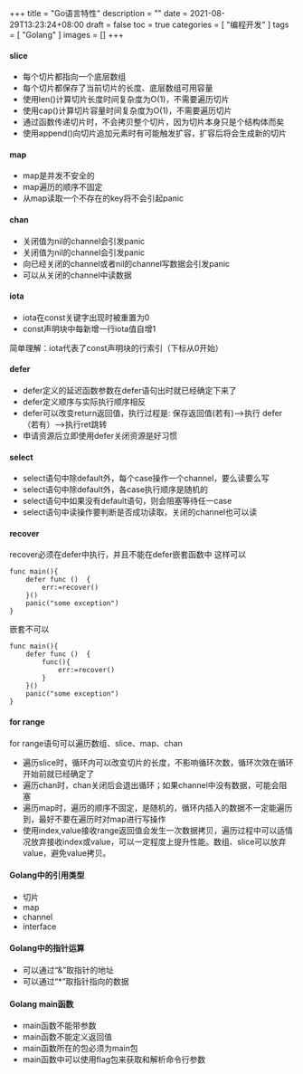 +++
title = "Go语言特性"
description = ""
date = 2021-08-29T13:23:24+08:00
draft = false
toc = true
categories = [
  "编程开发"
]
tags = [
  "Golang"
]
images = []
+++


#### slice
- 每个切片都指向一个底层数组
- 每个切片都保存了当前切片的长度、底层数组可用容量
- 使用len()计算切片长度时间复杂度为O(1)，不需要遍历切片
- 使用cap()计算切片容量时间复杂度为O(1)，不需要遍历切片
- 通过函数传递切片时，不会拷贝整个切片，因为切片本身只是个结构体而矣
- 使用append()向切片追加元素时有可能触发扩容，扩容后将会生成新的切片

#### map
- map是并发不安全的
- map遍历的顺序不固定
- 从map读取一个不存在的key将不会引起panic

#### chan
- 关闭值为nil的channel会引发panic
- 关闭值为nil的channel会引发panic
- 向已经关闭的channel或者nil的channel写数据会引发panic
- 可以从关闭的channel中读数据

#### iota
- iota在const关键字出现时被重置为0
- const声明块中每新增一行iota值自增1

简单理解：iota代表了const声明块的行索引（下标从0开始）

#### defer
- defer定义的延迟函数参数在defer语句出时就已经确定下来了
- defer定义顺序与实际执行顺序相反
- defer可以改变return返回值，执行过程是: 保存返回值(若有)—>执行 defer（若有）—>执行ret跳转
- 申请资源后立即使用defer关闭资源是好习惯

#### select
- select语句中除default外，每个case操作一个channel，要么读要么写
- select语句中除default外，各case执行顺序是随机的
- select语句中如果没有default语句，则会阻塞等待任一case
- select语句中读操作要判断是否成功读取，关闭的channel也可以读

#### recover
 recover必须在defer中执行，并且不能在defer嵌套函数中
这样可以
```
func main(){
	defer func ()  {
		err:=recover()
	}()
	panic("some exception")
}

```
嵌套不可以
```
func main(){
	defer func ()  {
		func(){
            err:=recover()
        }
	}()
	panic("some exception")
}

```

#### for range
for range语句可以遍历数组、slice、map、chan
- 遍历slice时，循环内可以改变切片的长度，不影响循环次数，循环次效在循环开始前就已经确定了
- 遍历chan时，chan关闭后会退出循环；如果channel中没有数据，可能会阻塞
- 遍历map时，遍历的顺序不固定，是随机的，循环内插入的数据不一定能遍历到，最好不要在遍历时对map进行写操作
- 使用index,value接收range返回值会发生一次数据拷贝，遍历过程中可以适情况放弃接收index或value，可以一定程度上提升性能。数组、slice可以放弃value，避免value拷贝。

#### Golang中的引用类型
- 切片
- map
- channel
- interface

#### Golang中的指针运算
- 可以通过“&”取指针的地址
- 可以通过“*”取指针指向的数据

#### Golang main函数
- main函数不能带参数
- main函数不能定义返回值
- main函数所在的包必须为main包
- main函数中可以使用flag包来获取和解析命令行参数
